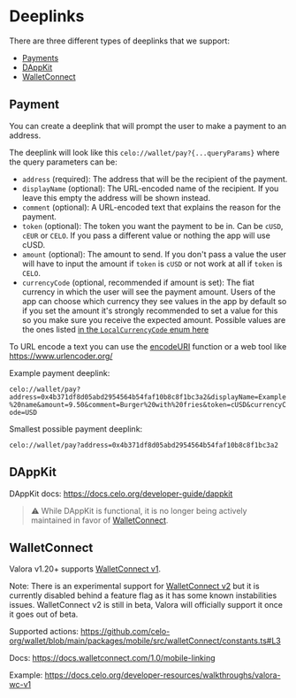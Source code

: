 # Deeplinks

There are three different types of deeplinks that we support:
- [Payments](#payment)
- [DAppKit](#dappkit)
- [WalletConnect](#walletconnect)

## Payment

You can create a deeplink that will prompt the user to make a payment to an address.

The deeplink will look like this `celo://wallet/pay?{...queryParams}`
where the query parameters can be:
- `address` (required): The address that will be the recipient of the payment.
- `displayName` (optional): The URL-encoded name of the recipient. If you leave this empty the address will be shown instead.
- `comment` (optional): A URL-encoded text that explains the reason for the payment.
- `token` (optional): The token you want the payment to be in. Can be `cUSD`, `cEUR` or `CELO`. If you pass a different value or nothing the app will use cUSD.
- `amount` (optional): The amount to send. If you don't pass a value the user will have to input the amount if `token` is `cUSD` or not work at all if `token` is `CELO`.
- `currencyCode` (optional, recommended if amount is set): The fiat currency in which the user will see the payment amount. Users of the app can choose which currency they see values in the app by default so if you set the amount it's strongly recommended to set a value for this so you make sure you receive the expected amount. Possible values are the ones listed [in the `LocalCurrencyCode` enum here](https://github.com/celo-org/wallet/blob/main/packages/mobile/src/localCurrency/consts.ts#L2)

To URL encode a text you can use the [encodeURI](https://developer.mozilla.org/en-US/docs/Web/JavaScript/Reference/Global_Objects/encodeURI) function or a web tool like https://www.urlencoder.org/


Example payment deeplink:

`celo://wallet/pay?address=0x4b371df8d05abd2954564b54faf10b8c8f1bc3a2&displayName=Example%20name&amount=9.50&comment=Burger%20with%20fries&token=cUSD&currencyCode=USD`

Smallest possible payment deeplink:

`celo://wallet/pay?address=0x4b371df8d05abd2954564b54faf10b8c8f1bc3a2`

## DAppKit

DAppKit docs: https://docs.celo.org/developer-guide/dappkit

> ⚠️ While DAppKit is functional, it is no longer being actively maintained in favor of [WalletConnect](#walletconnect).

## WalletConnect

Valora v1.20+ supports [WalletConnect v1](https://docs.walletconnect.com/1.0/).

Note: There is an experimental support for [WalletConnect v2](https://docs.walletconnect.com/) but it is currently disabled behind a feature flag as it has some known instabilities issues. WalletConnect v2 is still in beta, Valora will officially support it once it goes out of beta.

Supported actions: https://github.com/celo-org/wallet/blob/main/packages/mobile/src/walletConnect/constants.ts#L3

Docs: https://docs.walletconnect.com/1.0/mobile-linking

Example: https://docs.celo.org/developer-resources/walkthroughs/valora-wc-v1

